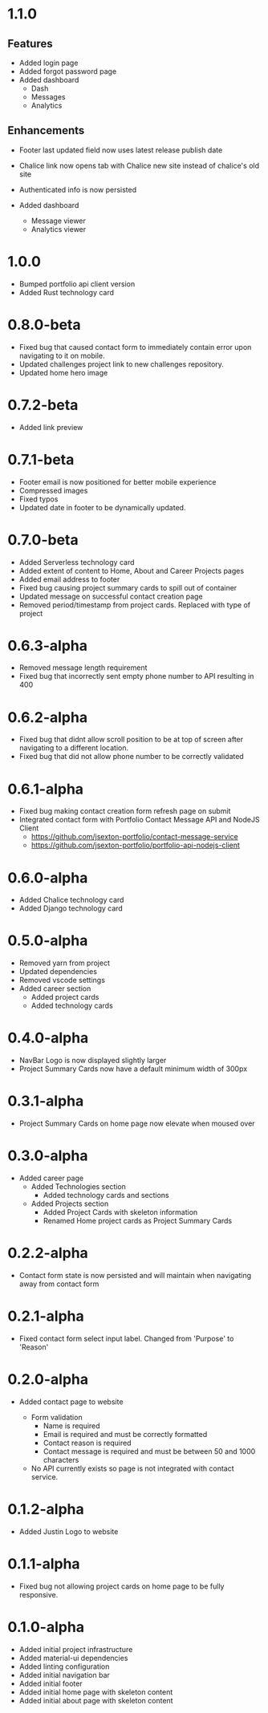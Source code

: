 # 1.1.0

## Features

- Added login page
- Added forgot password page
- Added dashboard
  - Dash
  - Messages
  - Analytics

## Enhancements

- Footer last updated field now uses latest release publish date
- Chalice link now opens tab with Chalice new site instead of chalice's old site
- Authenticated info is now persisted

- Added dashboard
  - Message viewer
  - Analytics viewer

# 1.0.0

- Bumped portfolio api client version
- Added Rust technology card

# 0.8.0-beta

- Fixed bug that caused contact form to immediately contain error upon navigating to it on mobile.
- Updated challenges project link to new challenges repository.
- Updated home hero image

# 0.7.2-beta

- Added link preview

# 0.7.1-beta

- Footer email is now positioned for better mobile experience
- Compressed images
- Fixed typos
- Updated date in footer to be dynamically updated.

# 0.7.0-beta

- Added Serverless technology card
- Added extent of content to Home, About and Career Projects pages
- Added email address to footer
- Fixed bug causing project summary cards to spill out of container
- Updated message on successful contact creation page
- Removed period/timestamp from project cards. Replaced with type of project

# 0.6.3-alpha

- Removed message length requirement
- Fixed bug that incorrectly sent empty phone number to API resulting in 400

# 0.6.2-alpha

- Fixed bug that didnt allow scroll position to be at top of screen after navigating to a different location.
- Fixed bug that did not allow phone number to be correctly validated

# 0.6.1-alpha

- Fixed bug making contact creation form refresh page on submit
- Integrated contact form with Portfolio Contact Message API and NodeJS Client
  - https://github.com/jsexton-portfolio/contact-message-service
  - https://github.com/jsexton-portfolio/portfolio-api-nodejs-client

# 0.6.0-alpha

- Added Chalice technology card
- Added Django technology card

# 0.5.0-alpha

- Removed yarn from project
- Updated dependencies
- Removed vscode settings
- Added career section
  - Added project cards
  - Added technology cards

# 0.4.0-alpha

- NavBar Logo is now displayed slightly larger
- Project Summary Cards now have a default minimum width of 300px

# 0.3.1-alpha

- Project Summary Cards on home page now elevate when moused over

# 0.3.0-alpha

- Added career page
  - Added Technologies section
    - Added technology cards and sections
  - Added Projects section
    - Added Project Cards with skeleton information
    - Renamed Home project cards as Project Summary Cards

# 0.2.2-alpha

- Contact form state is now persisted and will maintain when navigating away from contact form

# 0.2.1-alpha

- Fixed contact form select input label. Changed from 'Purpose' to 'Reason'

# 0.2.0-alpha

- Added contact page to website

  - Form validation
    - Name is required
    - Email is required and must be correctly formatted
    - Contact reason is required
    - Contact message is required and must be between 50 and 1000 characters
  - No API currently exists so page is not integrated with contact service.

# 0.1.2-alpha

- Added Justin Logo to website

# 0.1.1-alpha

- Fixed bug not allowing project cards on home page to be fully responsive.

# 0.1.0-alpha

- Added initial project infrastructure
- Added material-ui dependencies
- Added linting configuration
- Added initial navigation bar
- Added initial footer
- Added initial home page with skeleton content
- Added initial about page with skeleton content
